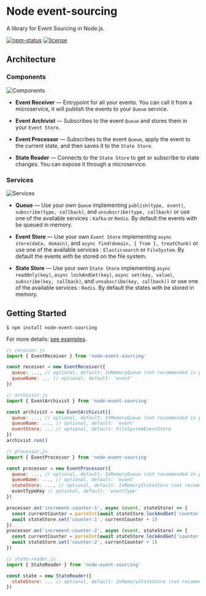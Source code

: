 # Node event-sourcing

A library for Event Sourcing in Node.js.

<a href="https://www.npmjs.com/package/node-event-sourcing"><img alt="npm-status" src="https://img.shields.io/npm/v/node-event-sourcing.svg?style=flat" /></a>
<a href="https://github.com/forevertz/node-event-sourcing/blob/master/LICENSE"><img alt="license" src="https://img.shields.io/badge/license-MIT_License-blue.svg?style=flat" /></a>

## Architecture

### Components

![Components](https://raw.githubusercontent.com/forevertz/node-event-sourcing/master/docs/images/components.png)

- **Event Receiver** — Entrypoint for all your events. You can call it from a microservice, it will publish the events to your `Queue` service.

- **Event Archivist** — Subscribes to the event `Queue` and stores them in your `Event Store`.

- **Event Processor** — Subscribes to the event `Queue`, apply the event to the current state, and then saves it to the `State Store`.

- **State Reader** — Connects to the `State Store` to get or subscribe to state changes. You can expose it through a microservice.

### Services

![Services](https://raw.githubusercontent.com/forevertz/node-event-sourcing/master/docs/images/services.png)

- **Queue** — Use your own `Queue` implementing `publish(type, event)`, `subscribe(type, callback)`, and `unsubscribe(type, callback)` or use one of the available services : `Kafka` or `Redis`. By default the events with be queued in memory.

- **Event Store** — Use your own `Event Store` implementing `async store(data, domain)`, and `async find(domain, { from }, treatChunk)` or use one of the available services : `Elasticsearch` or `FileSystem`. By default the events with be stored on the file system.

- **State Store** — Use your own `State Store` implementing `async readOnly(key)`, `async lockAndGet(key)`, `async set(key, value)`, `subscribe(key, callback)`, and `unsubscribe(key, callback))` or use one of the available services : `Redis`. By default the states with be stored in memory.

## Getting Started

```shell
$ npm install node-event-sourcing
```

For more details: [see examples](https://github.com/forevertz/node-event-sourcing/blob/master/examples).

```javascript
// receiver.js
import { EventReceiver } from 'node-event-sourcing'

const receiver = new EventReceiver({
  queue: ..., // optional, default: InMemoryQueue (not recommended in production)
  queueName: ... // optional, default: 'event'
})
```

```javascript
// archivist.js
import { EventArchivist } from 'node-event-sourcing'

const archivist = new EventArchivist({
  queue: ..., // optional, default: InMemoryQueue (not recommended in production)
  queueName: ..., // optional, default: 'event'
  eventStore: ... // optional, default: FileSystemEventStore
})
archivist.run()
```

```javascript
// processor.js
import { EventProcessor } from 'node-event-sourcing'

const processor = new EventProcessor({
  queue: ..., // optional, default: InMemoryQueue (not recommended in production)
  queueName: ..., // optional, default: 'event'
  stateStore: ..., // optional, default: InMemoryStateStore (not recommended in production)
  eventTypeKey // optional, default: 'eventType'
})

processor.on('increment-counter-1', async (event, stateStore) => {
  const currentCounter = parseInt(await stateStore.lockAndGet('counter:1')) || 0
  await stateStore.set('counter:1', currentCounter + 1)
})
processor.on('increment-counter-2', async (event, stateStore) => {
  const currentCounter = parseInt(await stateStore.lockAndGet('counter:2')) || 0
  await stateStore.set('counter:2', currentCounter + 1)
})
```

```javascript
// state-reader.js
import { StateReader } from 'node-event-sourcing'

const state = new StateReader({
  stateStore: ... // optional, default: InMemoryStateStore (not recommended in production)
})
```
